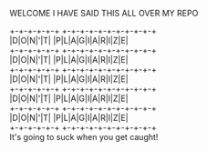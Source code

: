 WELCOME
I HAVE SAID THIS ALL OVER MY REPO

 +-+-+-+-+-+ +-+-+-+-+-+-+-+-+-+-+  
 |D|O|N|'|T| |P|L|A|G|I|A|R|I|Z|E|   
 +-+-+-+-+-+ +-+-+-+-+-+-+-+-+-+-+  
 |D|O|N|'|T| |P|L|A|G|I|A|R|I|Z|E|  
 +-+-+-+-+-+ +-+-+-+-+-+-+-+-+-+-+  
 |D|O|N|'|T| |P|L|A|G|I|A|R|I|Z|E|   
 +-+-+-+-+-+ +-+-+-+-+-+-+-+-+-+-+  
 |D|O|N|'|T| |P|L|A|G|I|A|R|I|Z|E|  
 +-+-+-+-+-+ +-+-+-+-+-+-+-+-+-+-+  
 |D|O|N|'|T| |P|L|A|G|I|A|R|I|Z|E|  
 +-+-+-+-+-+ +-+-+-+-+-+-+-+-+-+-+  
It's going to suck when you get caught!
